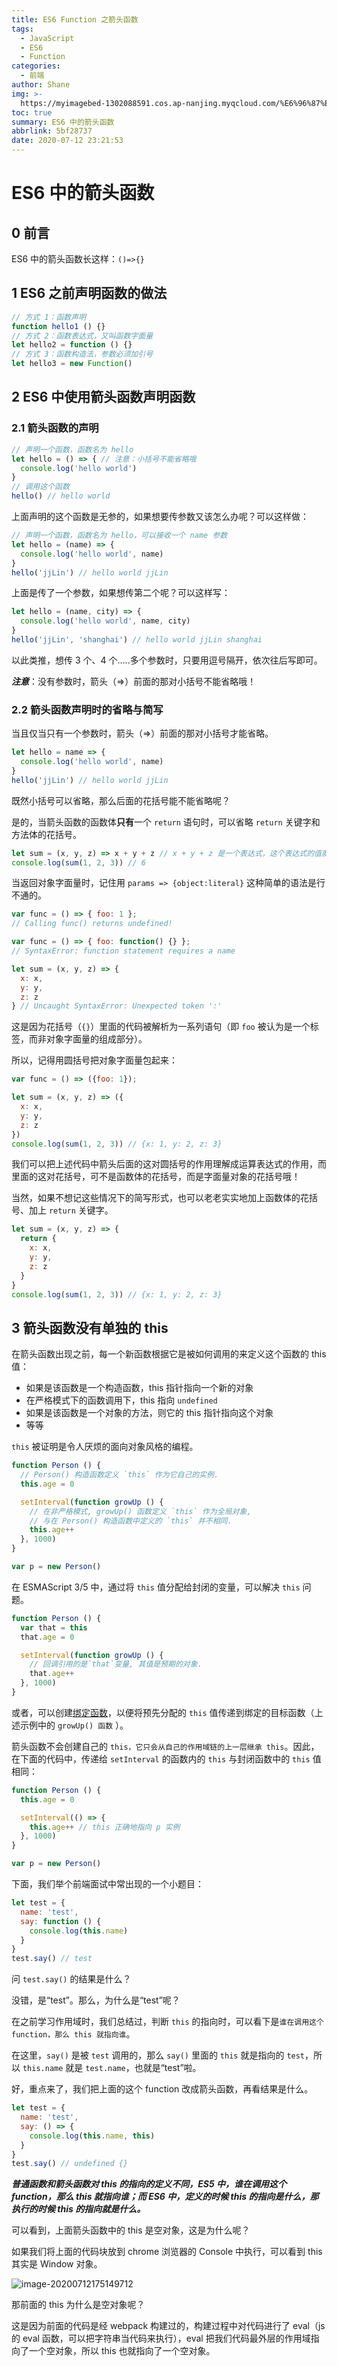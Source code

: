 ```yaml
---
title: ES6 Function 之箭头函数
tags:
  - JavaScript
  - ES6
  - Function
categories:
  - 前端
author: Shane
img: >-
  https://myimagebed-1302088591.cos.ap-nanjing.myqcloud.com/%E6%96%87%E7%AB%A0%E7%89%B9%E5%BE%81%E5%9B%BE/31.jpg
toc: true
summary: ES6 中的箭头函数
abbrlink: 5bf28737
date: 2020-07-12 23:21:53
---
```


# ES6 中的箭头函数

## 0 前言

ES6 中的箭头函数长这样：`()=>{}`

## 1 ES6 之前声明函数的做法

```javascript
// 方式 1：函数声明
function hello1 () {}
// 方式 2：函数表达式，又叫函数字面量
let hello2 = function () {}
// 方式 3：函数构造法，参数必须加引号
let hello3 = new Function()
```

## 2 ES6 中使用箭头函数声明函数

### 2.1 箭头函数的声明

```javascript
// 声明一个函数，函数名为 hello
let hello = () => { // 注意：小括号不能省略哦
  console.log('hello world')
}
// 调用这个函数
hello() // hello world
```

上面声明的这个函数是无参的，如果想要传参数又该怎么办呢？可以这样做：

```javascript
// 声明一个函数，函数名为 hello，可以接收一个 name 参数
let hello = (name) => {
  console.log('hello world', name)
}
hello('jjLin') // hello world jjLin
```

上面是传了一个参数，如果想传第二个呢？可以这样写：

```javascript
let hello = (name, city) => {
  console.log('hello world', name, city)
}
hello('jjLin', 'shanghai') // hello world jjLin shanghai
```

以此类推，想传 3 个、4 个.....多个参数时，只要用逗号隔开，依次往后写即可。

***注意***：没有参数时，箭头（=>）前面的那对小括号不能省略哦！

### 2.2 箭头函数声明时的省略与简写

当且仅当只有一个参数时，箭头（=>）前面的那对小括号才能省略。

```javascript
let hello = name => {
  console.log('hello world', name)
}
hello('jjLin') // hello world jjLin
```

既然小括号可以省略，那么后面的花括号能不能省略呢？

是的，当箭头函数的函数体**只有**一个 `return` 语句时，可以省略 `return` 关键字和方法体的花括号。

```javascript
let sum = (x, y, z) => x + y + z // x + y + z 是一个表达式，这个表达式的值就是函数的返回值
console.log(sum(1, 2, 3)) // 6
```

当返回对象字面量时，记住用 `params => {object:literal}` 这种简单的语法是行不通的。

```javascript
var func = () => { foo: 1 };               
// Calling func() returns undefined!

var func = () => { foo: function() {} };   
// SyntaxError: function statement requires a name

let sum = (x, y, z) => {
  x: x,
  y: y,
  z: z
} // Uncaught SyntaxError: Unexpected token ':'
```

这是因为花括号（`{}`）里面的代码被解析为一系列语句（即 `foo` 被认为是一个标签，而非对象字面量的组成部分）。

所以，记得用圆括号把对象字面量包起来：

```javascript
var func = () => ({foo: 1});

let sum = (x, y, z) => ({
  x: x,
  y: y,
  z: z
})
console.log(sum(1, 2, 3)) // {x: 1, y: 2, z: 3}
```

我们可以把上述代码中箭头后面的这对圆括号的作用理解成运算表达式的作用，而里面的这对花括号，可不是函数体的花括号，而是字面量对象的花括号哦！

当然，如果不想记这些情况下的简写形式，也可以老老实实地加上函数体的花括号、加上 `return` 关键字。

```javascript
let sum = (x, y, z) => {
  return {
    x: x,
    y: y,
    z: z
  }
}
console.log(sum(1, 2, 3)) // {x: 1, y: 2, z: 3}
```

## 3 箭头函数没有单独的 this

在箭头函数出现之前，每一个新函数根据它是被如何调用的来定义这个函数的 this 值：

- 如果是该函数是一个构造函数，this 指针指向一个新的对象
- 在严格模式下的函数调用下，this 指向 `undefined`
- 如果是该函数是一个对象的方法，则它的 this 指针指向这个对象
- 等等

`this` 被证明是令人厌烦的面向对象风格的编程。

```javascript
function Person () {
  // Person() 构造函数定义 `this` 作为它自己的实例.
  this.age = 0

  setInterval(function growUp () {
    // 在非严格模式, growUp() 函数定义 `this` 作为全局对象,
    // 与在 Person() 构造函数中定义的 `this` 并不相同.
    this.age++
  }, 1000)
}

var p = new Person()
```

在 ESMAScript 3/5 中，通过将 `this` 值分配给封闭的变量，可以解决 `this` 问题。

```javascript
function Person () {
  var that = this
  that.age = 0

  setInterval(function growUp () {
    // 回调引用的是`that`变量, 其值是预期的对象.
    that.age++
  }, 1000)
}
```

或者，可以创建[绑定函数](https://developer.mozilla.org/zh-CN/docs/Web/JavaScript/Reference/Global_Objects/Function/bind)，以便将预先分配的 `this` 值传递到绑定的目标函数（上述示例中的 `growUp() 函数` ）。

箭头函数不会创建自己的 `this，它只会从自己的作用域链的上一层继承 this`。因此，在下面的代码中，传递给 `setInterval` 的函数内的 `this` 与封闭函数中的 `this` 值相同：

```javascript
function Person () {
  this.age = 0

  setInterval(() => {
    this.age++ // this 正确地指向 p 实例
  }, 1000)
}

var p = new Person()
```

下面，我们举个前端面试中常出现的一个小题目：

```javascript
let test = {
  name: 'test',
  say: function () {
    console.log(this.name)
  }
}
test.say() // test
```

问 `test.say()` 的结果是什么？

没错，是“test”。那么，为什么是“test”呢？

在之前学习作用域时，我们总结过，判断 `this` 的指向时，可以看下是`谁在调用这个 function，那么 this 就指向谁`。

在这里，`say()` 是被 `test` 调用的，那么 `say()` 里面的 `this` 就是指向的 `test`，所以 `this.name` 就是 `test.name`，也就是“test”啦。

好，重点来了，我们把上面的这个 function 改成箭头函数，再看结果是什么。

```javascript
let test = {
  name: 'test',
  say: () => {
    console.log(this.name, this)
  }
}
test.say() // undefined {}
```

***普通函数和箭头函数对 this 的指向的定义不同，ES5 中，谁在调用这个 function，那么 this 就指向谁；而 ES6 中，定义的时候 this 的指向是什么，那执行的时候 this 的指向就是什么。***

可以看到，上面箭头函数中的 this 是空对象，这是为什么呢？

如果我们将上面的代码块放到 chrome 浏览器的 Console 中执行，可以看到 this 其实是 Window 对象。

![image-20200712175149712](https://myimagebed-1302088591.cos.ap-nanjing.myqcloud.com/2020-07-12-ES6-Function-%E4%B9%8B%E7%AE%AD%E5%A4%B4%E5%87%BD%E6%95%B0/image-20200712175149712.png)

那前面的 this 为什么是空对象呢？

这是因为前面的代码是经 webpack 构建过的，构建过程中对代码进行了 eval（js 的 eval 函数，可以把字符串当代码来执行），eval 把我们代码最外层的作用域指向了一个空对象，所以 this 也就指向了一个空对象。